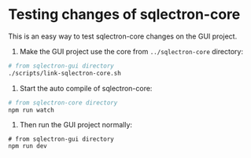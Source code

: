 # Testing changes of sqlectron-core

This is an easy way to test sqlectron-core changes on the GUI project.

1. Make the GUI project use the core from `../sqlectron-core` directory:

```bash
# from sqlectron-gui directory
./scripts/link-sqlectron-core.sh
```

1. Start the auto compile of sqlectron-core:

```bash
# from sqlectron-core directory
npm run watch
```

1. Then run the GUI project normally:

```shell
# from sqlectron-gui directory
npm run dev
```
